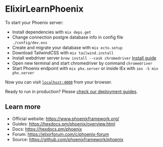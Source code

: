 # ElixirLearnPhoenix

To start your Phoenix server:

  * Install dependencies with `mix deps.get`
  * Change connection postgre database info in config file `./config/dev.exs`
  * Create and migrate your database with `mix ecto.setup`
  * Download TailwindCSS with `mix tailwind.install`
  * Install webdriver server `brew install --cask chromedriver` [Install guide](https://github.com/HashNuke/hound/wiki/Starting-a-webdriver-server)
  * Open new terminal and start chromedriver by command `chromedriver`
  * Start Phoenix endpoint with `mix phx.server` or inside IEx with `iex -S mix phx.server`

Now you can visit [`localhost:4000`](http://localhost:4000) from your browser.

Ready to run in production? Please [check our deployment guides](https://hexdocs.pm/phoenix/deployment.html).

## Learn more

  * Official website: https://www.phoenixframework.org/
  * Guides: https://hexdocs.pm/phoenix/overview.html
  * Docs: https://hexdocs.pm/phoenix
  * Forum: https://elixirforum.com/c/phoenix-forum
  * Source: https://github.com/phoenixframework/phoenix
